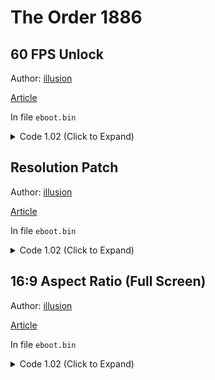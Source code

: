 # The Order 1886

## 60 FPS Unlock

Author: [illusion](https://github.com/illusion0001)

[Article](https://illusion0001.github.io/patches/2021/06/27/oodle-res-framerate-patches/)

In file `eboot.bin`

<details>
<summary>Code 1.02 (Click to Expand)</summary>

```
0x4547C4 01

# screen flip mode
0x87C1F7 # dword valid are 1-6
         # see notes below

# notes
# according to the re work at gpcs4
# https://github.com/Inori/GPCS4/blob/2cb81156a1a1fd914a46fbd99cecddd6f93e7dfd/GPCS4/SceModules/SceVideoOut/sce_videoout_types.h#L115-L123
# mode 2 is pretty much flip as soon as possible, or vsync off with eye sore screen tearing
# default is 3 which i guess is double buffered vsync
# it would be good if triple buffering worked here
# as it allows for 40-60 fps and not hard locking to 30-40 all the time
# on base hw.
# r13d loads into edx, which i think is param for SubmitFlip.
```

</details>

## Resolution Patch

Author: [illusion](https://github.com/illusion0001)

[Article](https://illusion0001.github.io/patches/2021/06/27/oodle-res-framerate-patches/)

In file `eboot.bin`

<details>
<summary>Code 1.02 (Click to Expand)</summary>

```
# launch param -use720p
# "Use 720p resolution in fullscreen mode"
# SDK limits not letting us go below 720p.

0x450EF5 75

# For 16:9 to work; 1080p will cause visual issues
# 900p or below is a must.
# 720p doesn't need additional changes.
# 1280x720 -> 1600x900

0x450EF5 75

0x450EFD 40 06 00 00

0x450F07 84 03 00 00

# launch param -use4k
# "Use 4K resolution in fullscreen mode"
# SDK limits might come back to haunt us.
# 0x450F7E 75
# This doesn't work, SDK does not allow buffers to be created larger than
# 1920x1080
```

</details>

## 16:9 Aspect Ratio (Full Screen)

Author: [illusion](https://github.com/illusion0001)

[Article](https://illusion0001.github.io/patches/2021/06/27/oodle-res-framerate-patches/)

In file `eboot.bin`

<details>
<summary>Code 1.02 (Click to Expand)</summary>

```
# Native 1080p will cause visual issues, 900p or below must be used.
# 720p doesn't need additional changes.

0x450E8C 39 8E E3 3F
```

</details>
